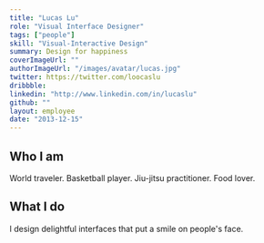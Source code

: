 ```yaml
---
title: "Lucas Lu"
role: "Visual Interface Designer"
tags: ["people"]
skill: "Visual-Interactive Design"
summary: Design for happiness
coverImageUrl: ""
authorImageUrl: "/images/avatar/lucas.jpg"
twitter: https://twitter.com/loocaslu
dribbble: 
linkedin: "http://www.linkedin.com/in/lucaslu"
github: ""
layout: employee
date: "2013-12-15"
---
```


## Who I am

World traveler. Basketball player. Jiu-jitsu practitioner. Food lover.

## What I do

 I design delightful interfaces that put a smile on people's face.
